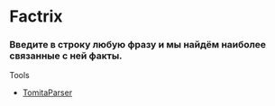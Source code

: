 # Factrix

### Введите в строку любую фразу и мы найдём наиболее связанные с ней факты.

Tools

- [TomitaParser](http://api.yandex.ru/tomita/)
